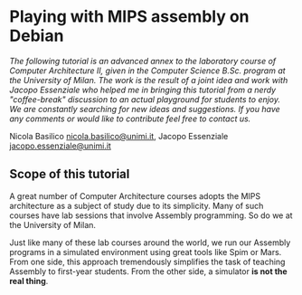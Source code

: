 # Playing with MIPS assembly on Debian

*The following tutorial is an advanced annex to the laboratory course of Computer Architecture II, given in the Computer Science B.Sc. program at the University of Milan. The work is the result of a joint idea and work with Jacopo Essenziale who helped me in bringing this tutorial from a nerdy "coffee-break" discussion to an actual playground for students to enjoy. We are constantly searching for new ideas and suggestions. If you have any comments or would like to contribute feel free to contact us.*

Nicola Basilico nicola.basilico@unimi.it, Jacopo Essenziale jacopo.essenziale@unimi.it 



## Scope of this tutorial

A great number of Computer Architecture courses adopts the MIPS architecture as a subject of study due to its simplicity. Many of such courses have lab sessions that involve Assembly programming. So do we at the University of Milan. 

Just like many of these lab courses around the world, we run our Assembly programs in a simulated environment using great tools like Spim or Mars.  From one side, this approach tremendously simplifies the task of teaching Assembly to first-year students. From the other side, a simulator **is not the real thing**.

